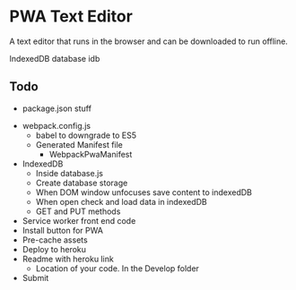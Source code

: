 # PWA Text Editor
A text editor that runs in the browser and can be downloaded to run offline.

IndexedDB database
  idb

## Todo
+ package.json stuff
- webpack.config.js
  - babel to downgrade to ES5
  - Generated Manifest file
    - WebpackPwaManifest
- IndexedDB
  - Inside database.js
  - Create database storage
  - When DOM window unfocuses save content to indexedDB
  - When open check and load data in indexedDB
  - GET and PUT methods
- Service worker front end code
- Install button for PWA
- Pre-cache assets
- Deploy to heroku
- Readme with heroku link
  - Location of your code. In the Develop folder
- Submit